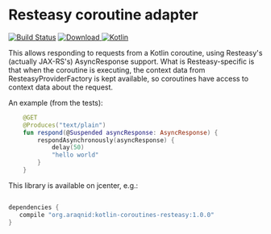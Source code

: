 Resteasy coroutine adapter
==========================

[ ![Build Status](https://travis-ci.org/araqnid/kotlin-coroutines-resteasy.svg?branch=master)](https://travis-ci.org/araqnid/kotlin-coroutines-resteasy) [ ![Download](https://api.bintray.com/packages/araqnid/maven/kotlin-coroutines-resteasy/images/download.svg) ](https://bintray.com/araqnid/maven/kotlin-coroutines-resteasy/_latestVersion) [ ![Kotlin](https://img.shields.io/badge/kotlin-1.2.71-blue.svg)](http://kotlinlang.org)

This allows responding to requests from a Kotlin coroutine, using Resteasy's
(actually JAX-RS's) AsyncResponse support. What is Resteasy-specific is that
when the coroutine is executing, the context data from ResteasyProviderFactory
is kept available, so coroutines have access to context data about the request.

An example (from the tests):

```kotlin
    @GET
    @Produces("text/plain")
    fun respond(@Suspended asyncResponse: AsyncResponse) {
        respondAsynchronously(asyncResponse) {
            delay(50)
            "hello world"
        }
    }
```

This library is available on jcenter, e.g.:

```groovy

dependencies {
   compile "org.araqnid:kotlin-coroutines-resteasy:1.0.0"
}
```
